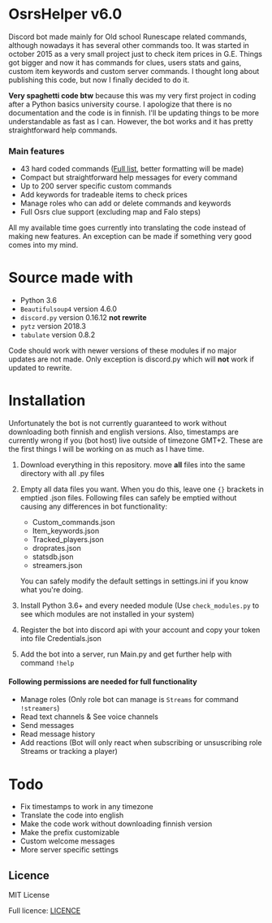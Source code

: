 # OsrsHelper v6.0
Discord bot made mainly for Old school Runescape related commands, although nowadays it has several other commands too. It was started in october 2015 as a very small project just to check item prices in G.E. Things got bigger and now it has commands for clues, users stats and gains, custom item keywords and custom server commands. I thought long about publishing this code, but now I finally decided to do it.

**Very spaghetti code btw** because this was my very first project in coding after a Python basics university course. I apologize that there is no documentation and the code is in finnish. I'll be updating things to be more understandable as fast as I can. However, the bot works and it has pretty straightforward help commands.

### Main features
- 43 hard coded commands ([Full list](/commands_list.txt), better formatting will be made)
- Compact but straightforward help messages for every command
- Up to 200 server specific custom commands
- Add keywords for tradeable items to check prices
- Manage roles who can add or delete commands and keywords
- Full Osrs clue support (excluding map and Falo steps)

All my available time goes currently into translating the code instead of making new features. An exception can be made if something very good comes into my mind.

# Source made with
- Python 3.6
- `Beautifulsoup4` version 4.6.0
- `discord.py` version 0.16.12 **not rewrite**
- `pytz` version 2018.3
- `tabulate` version 0.8.2

Code should work with newer versions of these modules if no major updates are not made. Only exception is discord.py which will **not** work if updated to rewrite.

# Installation
Unfortunately the bot is not currently guaranteed to work without downloading both finnish and english versions. Also, timestamps are currently wrong if you (bot host) live outside of timezone GMT+2. These are the first things I will be working on as much as I have time.

1. Download everything in this repository. move **all** files into the same directory with all .py files
2. Empty all data files you want. When you do this, leave one `{}` brackets in emptied .json files. Following files can safely be emptied without causing any differences in bot functionality:
   - Custom_commands.json
   - Item_keywords.json
   - Tracked_players.json
   - droprates.json
   - statsdb.json
   - streamers.json
   
   You can safely modify the default settings in settings.ini if you know what you're doing.
3. Install Python 3.6+ and every needed module (Use `check_modules.py` to see which modules are not installed in your system)
4. Register the bot into discord api with your account and copy your token into file Credentials.json
5. Add the bot into a server, run Main.py and get further help with command `!help`

#### Following permissions are needed for full functionality

- Manage roles (Only role bot can manage is `Streams` for command `!streamers`)
- Read text channels & See voice channels
- Send messages
- Read message history
- Add reactions (Bot will only react when subscribing or unsuscribing role Streams or tracking a player)

# Todo
- Fix timestamps to work in any timezone
- Translate the code into english
- Make the code work without downloading finnish version
- Make the prefix customizable
- Custom welcome messages
- More server specific settings

## Licence
MIT License

Full licence: [LICENCE](/LICENCE)
